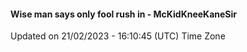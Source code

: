 #### Wise man says only fool rush in - McKidKneeKaneSir
Updated on 21/02/2023 - 16:10:45 (UTC) Time Zone
